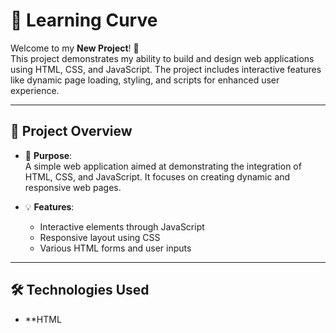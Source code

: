 # 🌟 Learning Curve

Welcome to my **New Project**! 🎉  
This project demonstrates my ability to build and design web applications using HTML, CSS, and JavaScript. The project includes interactive features like dynamic page loading, styling, and scripts for enhanced user experience.

---

## 🔎 Project Overview  

- 📌 **Purpose**:  
  A simple web application aimed at demonstrating the integration of HTML, CSS, and JavaScript. It focuses on creating dynamic and responsive web pages.  

- 💡 **Features**:  
  - Interactive elements through JavaScript  
  - Responsive layout using CSS  
  - Various HTML forms and user inputs

---

## 🛠️ Technologies Used  

- **HTML
